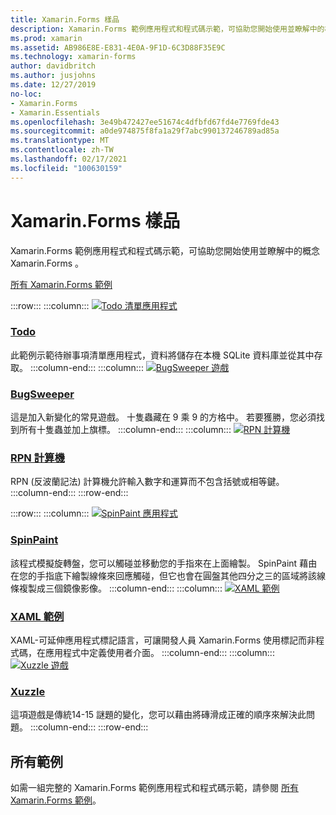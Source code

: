 ```yaml
---
title: Xamarin.Forms 樣品
description: Xamarin.Forms 範例應用程式和程式碼示範，可協助您開始使用並瞭解中的概念 Xamarin.Forms 。
ms.prod: xamarin
ms.assetid: AB986E8E-E831-4E0A-9F1D-6C3D88F35E9C
ms.technology: xamarin-forms
author: davidbritch
ms.author: jusjohns
ms.date: 12/27/2019
no-loc:
- Xamarin.Forms
- Xamarin.Essentials
ms.openlocfilehash: 3e49b472427ee51674c4dfbfd67fd4e7769fde43
ms.sourcegitcommit: a0de974875f8fa1a29f7abc990137246789ad85a
ms.translationtype: MT
ms.contentlocale: zh-TW
ms.lasthandoff: 02/17/2021
ms.locfileid: "100630159"
---
```

# <a name="xamarinforms-samples"></a>Xamarin.Forms 樣品

Xamarin.Forms 範例應用程式和程式碼示範，可協助您開始使用並瞭解中的概念 Xamarin.Forms 。

[所有 Xamarin.Forms 範例](/samples/browse/?products=xamarin&term=Xamarin.Forms)

:::row:::
    :::column:::
[![Todo 清單應用程式](images/todo.png)](/samples/xamarin/xamarin-forms-samples/todo/)

### <a name="todo"></a>[Todo](/samples/xamarin/xamarin-forms-samples/todo/)

此範例示範待辦事項清單應用程式，資料將儲存在本機 SQLite 資料庫並從其中存取。
    :::column-end:::
    :::column:::
[![BugSweeper 遊戲](images/bugsweeper.png)](/samples/xamarin/xamarin-forms-samples/bugsweeper/)

### <a name="bugsweeper"></a>[BugSweeper](/samples/xamarin/xamarin-forms-samples/bugsweeper/)

這是加入新變化的常見遊戲。 十隻蟲藏在 9 乘 9 的方格中。 若要獲勝，您必須找到所有十隻蟲並加上旗標。
    :::column-end:::
    :::column:::
[![RPN 計算機](images/rpncalc.png)](/samples/xamarin/xamarin-forms-samples/rpncalculator/)

### <a name="rpn-calculator"></a>[RPN 計算機](/samples/xamarin/xamarin-forms-samples/rpncalculator/)

RPN (反波蘭記法) 計算機允許輸入數字和運算而不包含括號或相等鍵。
    :::column-end:::
:::row-end:::

:::row:::
    :::column:::
[![SpinPaint 應用程式](images/spinpaint.png)](/samples/xamarin/xamarin-forms-samples/skiasharpforms-spinpaint/)

### <a name="spinpaint"></a>[SpinPaint](/samples/xamarin/xamarin-forms-samples/skiasharpforms-spinpaint/)

該程式模擬旋轉盤，您可以觸碰並移動您的手指來在上面繪製。 SpinPaint 藉由在您的手指底下繪製線條來回應觸碰，但它也會在圓盤其他四分之三的區域將該線條複製成三個鏡像影像。
    :::column-end:::
    :::column:::
[![XAML 範例](images/xaml.png)](/samples/xamarin/xamarin-forms-samples/xamlsamples/)

### <a name="xaml-samples"></a>[XAML 範例](/samples/xamarin/xamarin-forms-samples/xamlsamples/)

XAML-可延伸應用程式標記語言，可讓開發人員 Xamarin.Forms 使用標記而非程式碼，在應用程式中定義使用者介面。
    :::column-end:::
        :::column:::
[![Xuzzle 遊戲](images/xuzzle.png)](/samples/xamarin/mobile-samples/liveplayer-xamagonxuzzlelp/)

### <a name="xuzzle"></a>[Xuzzle](/samples/xamarin/mobile-samples/liveplayer-xamagonxuzzlelp/)

這項遊戲是傳統14-15 謎題的變化，您可以藉由將磚滑成正確的順序來解決此問題。
    :::column-end:::
:::row-end:::

## <a name="all-samples"></a>所有範例

如需一組完整的 Xamarin.Forms 範例應用程式和程式碼示範，請參閱 [所有 Xamarin.Forms 範例](/samples/browse/?products=xamarin&term=Xamarin.Forms)。
